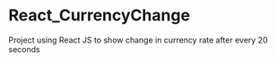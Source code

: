 # React_CurrencyChange
Project using React JS to show change in currency rate after every 20 seconds
